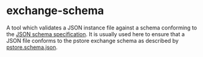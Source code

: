# exchange-schema

A tool which validates a JSON instance file against a schema conforming to the [JSON schema specification](https://json-schema.org). It is usually used here to ensure that a JSON file conforms to the pstore exchange schema as described by [pstore.schema.json](pstore.schema.json).
